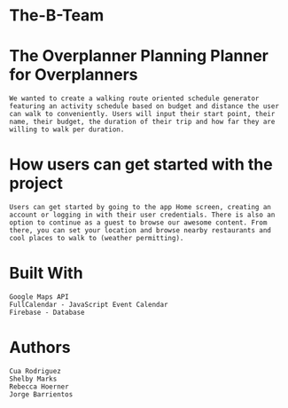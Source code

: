 # The-B-Team

# The Overplanner Planning Planner for Overplanners
    We wanted to create a walking route oriented schedule generator featuring an activity schedule based on budget and distance the user can walk to conveniently. Users will input their start point, their name, their budget, the duration of their trip and how far they are willing to walk per duration. 

# How users can get started with the project
    Users can get started by going to the app Home screen, creating an account or logging in with their user credentials. There is also an option to continue as a guest to browse our awesome content. From there, you can set your location and browse nearby restaurants and cool places to walk to (weather permitting). 

# Built With
    Google Maps API
    FullCalendar - JavaScript Event Calendar
    Firebase - Database

# Authors
    Cua Rodriguez
    Shelby Marks
    Rebecca Hoerner
    Jorge Barrientos